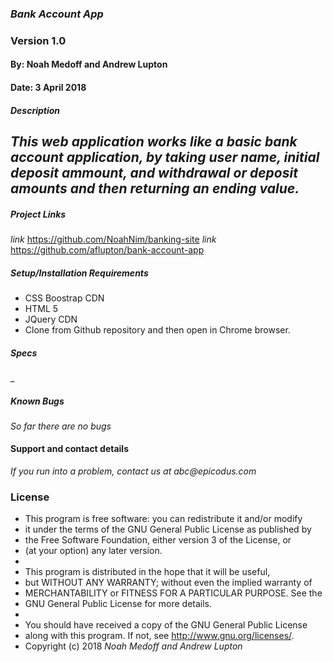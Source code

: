 ### _Bank Account App_
### Version 1.0
#### By: Noah Medoff and Andrew Lupton
#### Date: 3 April 2018

##### Description
_This web application works like a basic bank account application, by taking user name, initial deposit ammount, and withdrawal or deposit amounts and then returning an ending value._
-

##### Project Links
_link_ https://github.com/NoahNim/banking-site
_link_ https://github.com/aflupton/bank-account-app
##### Setup/Installation Requirements
*  CSS Boostrap CDN
*  HTML 5
*  JQuery CDN
*  Clone from Github repository and then open in Chrome browser.

##### Specs
_
##### Known Bugs
_So far there are no bugs_

#### Support and contact details
_If you run into a problem, contact us at abc@epicodus.com_

### License
* This program is free software: you can redistribute it and/or modify
* it under the terms of the GNU General Public License as published by
* the Free Software Foundation, either version 3 of the License, or
* (at your option) any later version.
*
* This program is distributed in the hope that it will be useful,
* but WITHOUT ANY WARRANTY; without even the implied warranty of
* MERCHANTABILITY or FITNESS FOR A PARTICULAR PURPOSE.  See the
* GNU General Public License for more details.
*
* You should have received a copy of the GNU General Public License
* along with this program.  If not, see <http://www.gnu.org/licenses/>.
* Copyright (c) 2018 _Noah Medoff and Andrew Lupton_
####
